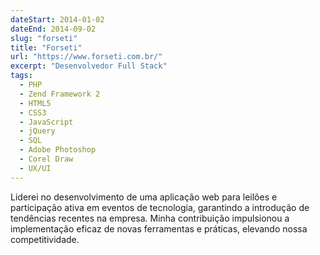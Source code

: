```yaml
---
dateStart: 2014-01-02
dateEnd: 2014-09-02
slug: "forseti"
title: "Forseti"
url: "https://www.forseti.com.br/"
excerpt: "Desenvolvedor Full Stack"
tags:
  - PHP
  - Zend Framework 2
  - HTML5
  - CSS3
  - JavaScript
  - jQuery
  - SQL
  - Adobe Photoshop
  - Corel Draw
  - UX/UI
---
```


Liderei no desenvolvimento de uma aplicação web para leilões e participação ativa em eventos de tecnologia, garantindo a introdução de tendências recentes na empresa. Minha contribuição impulsionou a implementação eficaz de novas ferramentas e práticas, elevando nossa competitividade.